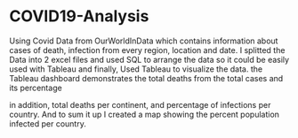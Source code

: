 # COVID19-Analysis
Using Covid Data from OurWorldInData which contains
information about cases of death, infection from every region, location
and date.
I splitted the Data into 2 excel files and used SQL to arrange the data
so it could be easily used with Tableau and finally,
Used Tableau to visualize the data.
the Tableau dashboard demonstrates the total deaths from the total cases and its percentage

in addition, total deaths per continent, and percentage of infections per country.
And to sum it up I created a map showing the percent population infected per country.
